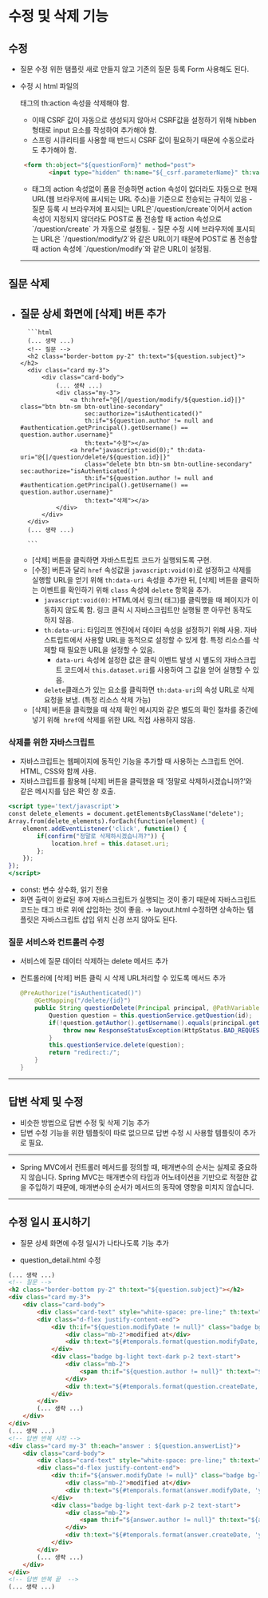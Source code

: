 # 수정 및 삭제 기능

## 수정

- 질문 수정 위한 탬플릿 새로 만들지 않고 기존의 질문 등록 Form 사용해도 된다.
- 수정 시 html 파일의 <form> 태그의 th:action 속성을 삭제해야 함.
    - 이때 CSRF 값이 자동으로 생성되지 않아서 CSRF값을 설정하기 위해 hibben 형태로 input 요소를 작성하여 추가해야 함.
    - 스프링 시큐리티를 사용할 때 반드시 CSRF 값이 필요하기 때문에 수동으로라도 추가해야 함.
    
    ```html
     <form th:object="${questionForm}" method="post">
            <input type="hidden" th:name="${_csrf.parameterName}" th:value="${_csrf.token}" />
    ```
    
    - <form>태그의 action 속성없이 폼을 전송하면 action 속성이 없더라도 자동으로 현재 URL(웹 브라우저에 표시되는 URL 주소)을 기준으로 전송되는 규칙이 있음
        - 질문 등록 시 브라우저에 표시되는 URL은`/question/create`이어서 action 속성이 지정되지 않더라도 POST로 폼 전송할 때 action 속성으로 `/question/create`
        가 자동으로 설정됨.
        - 질문 수정 시에 브라우저에 표시되는 URL은 `/question/modify/2`와 같은 URL이기 때문에 POST로 폼 전송할 때 action 속성에 `/question/modify`와 같은 URL이 설정됨.
    
    ---
    

## 질문 삭제

- 질문 상세 화면에 [삭제] 버튼 추가
    - 
        
        ```html
        (... 생략 ...)
        <!-- 질문 -->
        <h2 class="border-bottom py-2" th:text="${question.subject}"></h2>
        <div class="card my-3">
            <div class="card-body">
                (... 생략 ...)
                <div class="my-3">
                    <a th:href="@{|/question/modify/${question.id}|}" class="btn btn-sm btn-outline-secondary"
                        sec:authorize="isAuthenticated()"
                        th:if="${question.author != null and #authentication.getPrincipal().getUsername() == question.author.username}"
                        th:text="수정"></a>
                    <a href="javascript:void(0);" th:data-uri="@{|/question/delete/${question.id}|}"
                        class="delete btn btn-sm btn-outline-secondary" sec:authorize="isAuthenticated()"
                        th:if="${question.author != null and #authentication.getPrincipal().getUsername() == question.author.username}"
                        th:text="삭제"></a>
                </div>
            </div>
        </div>
        (... 생략 ...)
        
        ```
        
    - [삭제] 버튼을 클릭하면 자바스트립트 코드가 실행되도록 구현.
    - [수정] 버튼과 달리 `href` 속성값을 `javascript:void(0)`로 설정하고 삭제를 실행할 URL을 얻기 위해 `th:data-uri` 속성을 추가한 뒤, [삭제] 버튼을 클릭하는 이벤트를 확인하기 위해 `class` 속성에 `delete` 항목을 추가.
        - `javascript:void(0)`: HTML에서 링크(<a> 태그)를 클릭했을 때 페이지가 이동하지 않도록 함. 링크 클릭 시 자바스크립트만 실행될 뿐 아무런 동작도 하지 않음.
        - `th:data-uri`: 타임리프 엔진에서 데이터 속성을 설정하기 위해 사용. 자바 스트립트에서 사용할 URL을 동적으로 설정할 수 있게 함. 특정 리소스를 삭제할 때 필요한 URL을 설정할 수 있음.
            - `data-uri` 속성에 설정한 값은 클릭 이벤트 발생 시 별도의 자바스크립트 코드에서 `this.dataset.uri`를 사용하여 그 값을 얻어 실행할 수 있음.
        - `delete`클래스가 있는 요소를 클릭하면 `th:data-uri`의 속성 URL로 삭제 요청을 보냄. (특정 리소스 삭제 가능)
    - [삭제] 버튼을 클릭했을 때 삭제 확인 메시지와 같은 별도의 확인 절차를 중간에 넣기 위해  `href`에 삭제를 위한 URL 직접 사용하지 않음.

### 삭제를 위한 자바스크립트

- 자바스크립트는 웹페이지에 동적인 기능을 추가할 때 사용하는 스크립트 언어. HTML, CSS와 함께 사용.
- 자바스크립트를 활용해 [삭제] 버튼을 클릭했을 때 ‘정말로 삭제하시겠습니까?’와 같은 메시지를 담은 확인 창 호출.

```jsx
<script type='text/javascript'>
const delete_elements = document.getElementsByClassName("delete");
Array.from(delete_elements).forEach(function(element) {
    element.addEventListener('click', function() {
        if(confirm("정말로 삭제하시겠습니까?")) {
            location.href = this.dataset.uri;
        };
    });
});
</script>

```

- const: 변수 상수화, 읽기 전용
- 화면 출력이 완료된 후에 자바스크립트가 실행되는 것이 좋기 때문에 자바스크립트 코드는 </body> 태그 바로 위에 삽입하는 것이 좋음. → layout.html 수정하면 상속하는 템플릿은 자바스크립트 삽입 위치 신경 쓰지 않아도 된다.

### 질문 서비스와 컨트롤러 수정

- 서비스에 질문 데이터 삭제하는 delete 메서드 추가
- 컨트롤러에 [삭제] 버튼 클릭 시 삭제 URL처리할 수 있도록 메서드 추가
    
    ```java
    @PreAuthorize("isAuthenticated()")
        @GetMapping("/delete/{id}")
        public String questionDelete(Principal principal, @PathVariable("id") Integer id) {
            Question question = this.questionService.getQuestion(id);
            if(!question.getAuthor().getUsername().equals(principal.getName())) {
                throw new ResponseStatusException(HttpStatus.BAD_REQUEST, "삭제권한이 없습니다.");
            }
            this.questionService.delete(question);
            return "redirect:/";
        }
    }
    ```
    

---

## 답변 삭제 및 수정

- 비슷한 방법으로 답변 수정 및 삭제 기능 추가
- 답변 수정 기능을 위한 템플릿이 따로 없으므로 답변 수정 시 사용할 템플릿이 추가로 필요.

---

- Spring MVC에서 컨트롤러 메서드를 정의할 때, 매개변수의 순서는 실제로 중요하지 않습니다. Spring MVC는 매개변수의 타입과 어노테이션을 기반으로 적절한 값을 주입하기 때문에, 매개변수의 순서가 메서드의 동작에 영향을 미치지 않습니다.

---

## 수정 일시 표시하기

- 질문 상세 화면에 수정 일시가 나타나도록 기능 추가

- question_detail.html 수정

```html
(... 생략 ...)
<!-- 질문 -->
<h2 class="border-bottom py-2" th:text="${question.subject}"></h2>
<div class="card my-3">
    <div class="card-body">
        <div class="card-text" style="white-space: pre-line;" th:text="${question.content}"></div>
        <div class="d-flex justify-content-end">
            <div th:if="${question.modifyDate != null}" class="badge bg-light text-dark p-2 text-start mx-3">
                <div class="mb-2">modified at</div>
                <div th:text="${#temporals.format(question.modifyDate, 'yyyy-MM-dd HH:mm')}"></div>
            </div>
            <div class="badge bg-light text-dark p-2 text-start">
                <div class="mb-2">
                    <span th:if="${question.author != null}" th:text="${question.author.username}"></span>
                </div>
                <div th:text="${#temporals.format(question.createDate, 'yyyy-MM-dd HH:mm')}"></div>
            </div>
        </div>
        (... 생략 ...)
    </div>
</div>
(... 생략 ...)
<!-- 답변 반복 시작 -->
<div class="card my-3" th:each="answer : ${question.answerList}">
    <div class="card-body">
        <div class="card-text" style="white-space: pre-line;" th:text="${answer.content}"></div>
        <div class="d-flex justify-content-end">
            <div th:if="${answer.modifyDate != null}" class="badge bg-light text-dark p-2 text-start mx-3">
                <div class="mb-2">modified at</div>
                <div th:text="${#temporals.format(answer.modifyDate, 'yyyy-MM-dd HH:mm')}"></div>
            </div>
            <div class="badge bg-light text-dark p-2 text-start">
                <div class="mb-2">
                    <span th:if="${answer.author != null}" th:text="${answer.author.username}"></span>
                </div>
                <div th:text="${#temporals.format(answer.createDate, 'yyyy-MM-dd HH:mm')}"></div>
            </div>
        </div>
        (... 생략 ...)
    </div>
</div>
<!-- 답변 반복 끝  -->
(... 생략 ...)

```